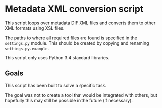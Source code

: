 # Metadata XML conversion script

This script loops over metadata DIF XML files and converts them to other
XML formats using XSL files.

The paths to where all required files are found is specified in the
`settings.py` module.
This should be created by copying and renaming `settings.py.example`.

This script only uses Python 3.4 standard libraries.


## Goals

This script has been built to solve a specific task.

The goal was not to create a tool that would be integrated with others,
but hopefully this may still be possible in the future (if necessary).
